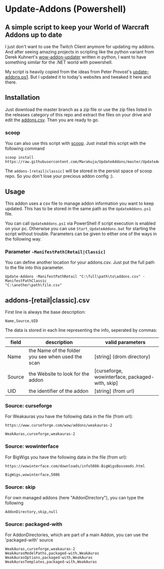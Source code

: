 # Update-Addons (Powershell)

## A simple script to keep your World of Warcraft Addons up to date

I just don't want to use the Twitch Client anymore for updating my addons. And after seeing amazing projects in scripting like the python variant from Derek Kuhnert's [wow-addon-updater](https://github.com/kuhnerdm/wow-addon-updater) written in python, I want to have something similar for the .NET world with powershell.

My script is heavily copied from the ideas from Peter Provost's [update-addons.ps1](https://github.com/PProvost/dotfiles/blob/master/powershell/modules/posh-wow/update-addons.ps1). But I updated it to today's websites and tweaked it here and there.

## Installation

Just download the master branch as a zip file or use the zip files listed in the releases category of this repo and extract the files on your drive and edit the [addons.csv](#addonscsv). Then you are ready to go.

### scoop

You can also use this script with [scoop](https://scoop.sh/). Just install this script with the following command

```text
scoop install https://raw.githubusercontent.com/Marakuja/UpdateAddons/master/UpdateAddons.json
```

The `addons-[retail|classic]` will be stored in the persist space of scoop repo. So you don't lose your precious addon config :).

## Usage

This addon uses a csv file to manage addon information you want to keep updated. This has to be stored in the same path as the `UpdateAddons.ps1` file.

You can call `UpdateAddons.ps1` via PowerShell if script execution is enabled on your pc. Otherwise you can use `Start_UpdateAddons.bat` for starting the script without trouble. Parameters can be given to either one of the ways in the following way.

### Parameter `-ManifestPath[Retail|Classic]`

You can define another location for your addons.csv. Just put the full path to the file into this parameter.

```text
Update-Addons -ManifestPathRetail "C:\full\path\to\addons.csv" -ManifestPathClassic
"C:\another\path\file.csv"
```

## addons-[retail|classic].csv

First line is always the base description:

```text
Name,Source,UID
```

The data is stored in each line representing the info, seperated by commas:

| field  | description                                       | valid parameters                                |
| ------ | ------------------------------------------------- | ----------------------------------------------- |
| Name   | the Name of the folder you see when used the scan | [string] (drom directory)                       |
| Source | the Website to look for the addon                 | [curseforge, wowinterface, packaged-with, skip] |
| UID    | the identifier of the addon                       | [string] (from url)                             |

### Source: curseforge

For Weakauras you have the following data in the file (from url):

`https://www.curseforge.com/wow/addons/weakauras-2`

```text
WeakAuras,curseforge,weakauras-2
```

### Source: wowinterface

For BigWigs you have the following data in the file (from url):

`https://wowinterface.com/downloads/info5086-BigWigsBossmods.html`

```text
BigWigs,wowinterface,5086
```

### Source: skip

For own managed addons (here "AddonDirectory"), you can type the following

```text
AddonDirectory,skip,null
```

### Source: packaged-with

For AddonDirectories, which are part of a main Addon, you can use the 'packaged-with' source

```text
WeakAuras,curseforge,weakauras-2
WeakAurasModelPaths,packaged-with,WeakAuras
WeakAurasOptions,packaged-with,WeakAuras
WeakAurasTemplates,packaged-with,WeakAuras
```
